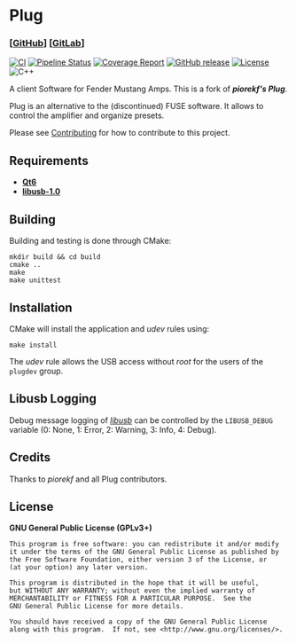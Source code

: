 # Plug

### [[GitHub](https://github.com/offa/plug)] [[GitLab](https://gitlab.com/offa/plug)]

[![CI](https://github.com/offa/plug/workflows/ci/badge.svg)](https://github.com/offa/plug/actions)
[![Pipeline Status](https://gitlab.com/offa/plug/badges/master/pipeline.svg)](https://gitlab.com/offa/plug/commits/master)
[![Coverage Report](https://gitlab.com/offa/plug/badges/master/coverage.svg)](https://gitlab.com/offa/plug/commits/master)
[![GitHub release](https://img.shields.io/github/release/offa/plug.svg)](https://github.com/offa/plug/releases)
[![License](https://img.shields.io/badge/license-GPLv3-yellow.svg)](LICENSE)
![C++](https://img.shields.io/badge/c++-20-green.svg)

A client Software for Fender Mustang Amps. This is a fork of ***piorekf's Plug***.

Plug is an alternative to the (discontinued) FUSE software. It allows to control the amplifier and organize presets.

Please see [Contributing](CONTRIBUTING.md) for how to contribute to this project.


## Requirements

- [**Qt6**](https://www.qt.io/)
- [**libusb-1.0**](http://libusb.info/)


## Building

Building and testing is done through CMake:

```
mkdir build && cd build
cmake ..
make
make unittest
```


## Installation

CMake will install the application and *udev* rules using:

```
make install
```

The *udev* rule allows the USB access without *root* for the users of the `plugdev` group.


## Libusb Logging

Debug message logging of [*libusb*](https://libusb.sourceforge.io/api-1.0/) can be controlled by the `LIBUSB_DEBUG` variable (0: None, 1: Error, 2: Warning, 3: Info, 4: Debug).


## Credits

Thanks to *piorekf* and all Plug contributors.


## License

**GNU General Public License (GPLv3+)**

    This program is free software: you can redistribute it and/or modify
    it under the terms of the GNU General Public License as published by
    the Free Software Foundation, either version 3 of the License, or
    (at your option) any later version.

    This program is distributed in the hope that it will be useful,
    but WITHOUT ANY WARRANTY; without even the implied warranty of
    MERCHANTABILITY or FITNESS FOR A PARTICULAR PURPOSE.  See the
    GNU General Public License for more details.

    You should have received a copy of the GNU General Public License
    along with this program.  If not, see <http://www.gnu.org/licenses/>.

